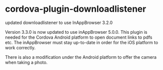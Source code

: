 # cordova-plugin-downloadlistener
updated downloadlistener to use InAppBrowser 3.2.0

Version 3.3.0 is now updated to use inAppBrowser 5.0.0. This plugin is needed for the Cordova Android platform to open document links to pdfs etc. The inAppBrowser must stay up-to-date in order for the iOS platform to work correctly.

There is also a modification under the Android platform to offer the camera when taking a photo.
